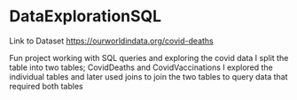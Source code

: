 # DataExplorationSQL

Link to Dataset https://ourworldindata.org/covid-deaths

Fun project working with SQL queries and exploring the covid data
I split the table into two tables; CovidDeaths and CovidVaccinations
I explored the individual tables and later used joins to join the two tables to
query data that required both tables
